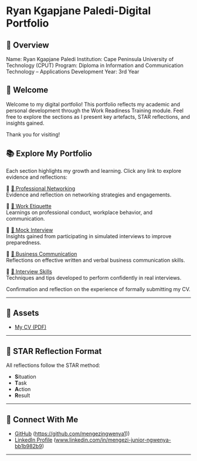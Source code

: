 # Ryan Kgapjane Paledi-Digital Portfolio
## 📌 Overview

Name: Ryan Kgapjane Paledi 
Institution: Cape Peninsula University of Technology (CPUT) Program: 
Diploma in Information and Communication Technology – Applications Development 
Year: 3rd Year

## 👋 Welcome

Welcome to my digital portfolio! This portfolio reflects my academic and personal development through the Work Readiness Training module. Feel free to explore the sections as I present key artefacts, STAR reflections, and insights gained.

Thank you for visiting!

## 📚 Explore My Portfolio
Each section highlights my growth and learning. Click any link to explore evidence and reflections:

🔹 [🤝 Professional Networking](professional-networking.md)  
Evidence and reflection on networking strategies and engagements.

🔹 [👔 Work Etiquette](workplace-etiquette.md)  
Learnings on professional conduct, workplace behavior, and communication.

🔹 [🎤 Mock Interview](mock-interview.md)  
Insights gained from participating in simulated interviews to improve preparedness.

🔹 [💬 Business Communication](business-communication.md)  
Reflections on effective written and verbal business communication skills.

🔹 [🧾 Interview Skills](interview-skills.md)  
Techniques and tips developed to perform confidently in real interviews.


Confirmation and reflection on the experience of formally submitting my CV.

---

## 📎 Assets
- [My CV (PDF)](./assets/cv.pdf)

---

## 🧭 STAR Reflection Format

All reflections follow the STAR method:
- **S**ituation
- **T**ask
- **A**ction
- **R**esult

---

## 🔗 Connect With Me

- [GitHub](#) (https://github.com/mengezingwenya1))  
- [LinkedIn Profile](#) (www.linkedin.com/in/mengezi-junior-ngwenya-bb1b982b9)

---
